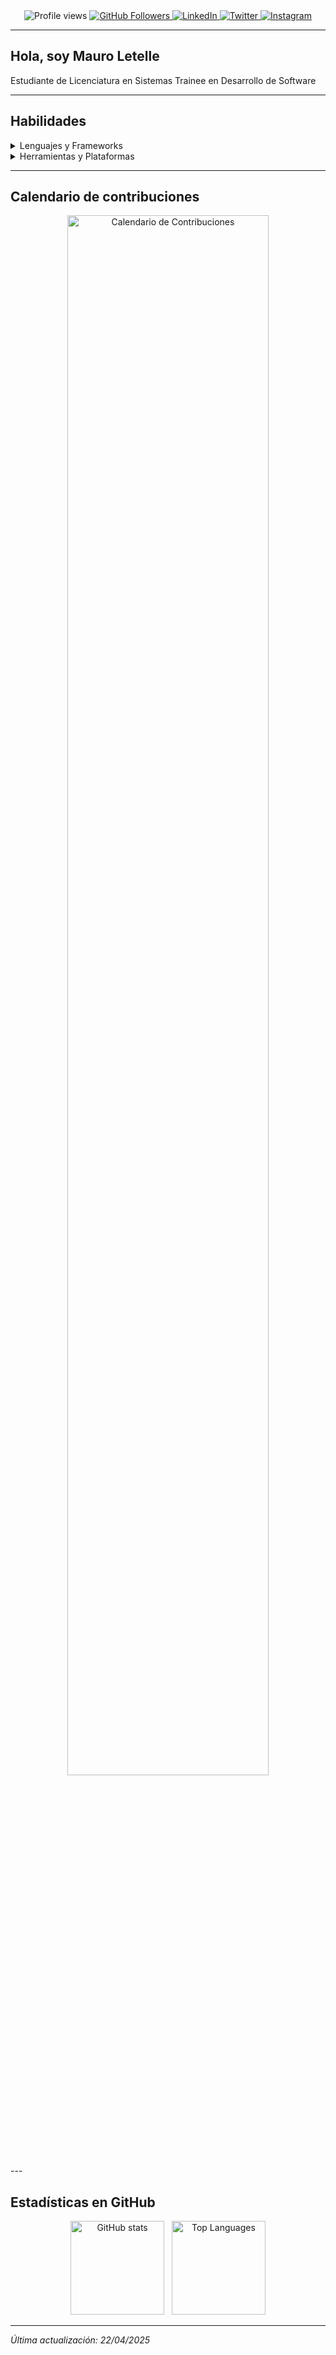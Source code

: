 <div align="center">
  <!-- Profile views -->
  <img src="https://komarev.com/ghpvc/?username=mletelle&color=brightgreen" alt="Profile views"/>

  <!-- Social badges -->
  <a href="https://github.com/mletelle?tab=followers">
    <img src="https://img.shields.io/github/followers/mletelle?label=Seguidores&style=social" alt="GitHub Followers"/>
  </a>
  <a href="https://www.linkedin.com/in/mletelle/">
    <img src="https://img.shields.io/badge/LinkedIn-Mauro%20Letelle-blue?logo=linkedin" alt="LinkedIn"/>
  </a>
  <a href="https://twitter.com/mletelle">
    <img src="https://img.shields.io/badge/Twitter-@mletelle-1DA1F2?logo=twitter" alt="Twitter"/>
  </a>
  <a href="https://www.instagram.com/mletelle/">
    <img src="https://img.shields.io/badge/Instagram-@mletelle-1DA1F2?logo=instagram" alt="Instagram"/>
  </a>
</div>

---

## Hola, soy Mauro Letelle  
Estudiante de Licenciatura en Sistemas 
Trainee en Desarrollo de Software  

---

## Habilidades

<details>
  <summary>Lenguajes y Frameworks</summary>

  - Python (Django, Flask, Streamlit)  
  - Java  
  - JavaScript / TypeScript  
  - SQL & NoSQL (PostgreSQL, MySQL, MongoDB)  
  - C / C++  

</details>

<details>
  <summary>Herramientas y Plataformas</summary>

  - Git & GitHub  
  - Linux (Ubuntu, WSL2)  
  - Docker Compose, GitHub Actions (CI/CD)  
  - REST APIs, AJAX  
  - VSCode, PyCharm  
  - Whisper, CUDA  

</details>

---

## Calendario de contribuciones

<div align="center">
  <img src="https://ghchart.rshah.org/mletelle" alt="Calendario de Contribuciones" width="80%"/>
</div>
---

## Estadísticas en GitHub

<p align="center">
  <img height="150" src="https://github-readme-stats.vercel.app/api?username=mletelle&show_icons=true&theme=radical&count_private=true" alt="GitHub stats"/>
  &nbsp;
  <img height="150" src="https://github-readme-stats.vercel.app/api/top-langs/?username=mletelle&layout=compact&theme=radical" alt="Top Languages"/>
</p>

---
*Última actualización: 22/04/2025*

